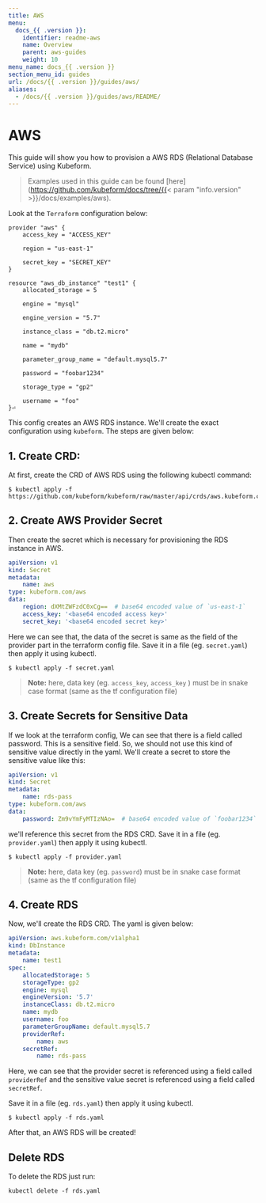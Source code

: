 ```yaml
---
title: AWS
menu:
  docs_{{ .version }}:
    identifier: readme-aws
    name: Overview
    parent: aws-guides
    weight: 10
menu_name: docs_{{ .version }}
section_menu_id: guides
url: /docs/{{ .version }}/guides/aws/
aliases:
  - /docs/{{ .version }}/guides/aws/README/
---
```


# AWS

This guide will show you how to provision a AWS RDS (Relational Database Service) using Kubeform.

> Examples used in this guide can be found [here](https://github.com/kubeform/docs/tree/{{< param "info.version" >}}/docs/examples/aws).

Look at the `Terraform` configuration below:

```
provider "aws" {
    access_key = "ACCESS_KEY"

    region = "us-east-1"

    secret_key = "SECRET_KEY"
}

resource "aws_db_instance" "test1" {
    allocated_storage = 5

    engine = "mysql"

    engine_version = "5.7"

    instance_class = "db.t2.micro"

    name = "mydb"

    parameter_group_name = "default.mysql5.7"

    password = "foobar1234"

    storage_type = "gp2"

    username = "foo"
}⏎
```

This config creates an AWS RDS instance. We'll create the exact configuration using `kubeform`. The steps are given below:

## 1. Create CRD:

At first, create the CRD of AWS RDS using the following kubectl command:

```console
$ kubectl apply -f https://github.com/kubeform/kubeform/raw/master/api/crds/aws.kubeform.com_dbinstances.yaml
```

## 2. Create AWS Provider Secret

Then create the secret which is necessary for provisioning the RDS instance in AWS.

```yaml
apiVersion: v1
kind: Secret
metadata:
    name: aws
type: kubeform.com/aws
data:
    region: dXMtZWFzdC0xCg==  # base64 encoded value of `us-east-1`
    access_key: '<base64 encoded access key>'
    secret_key: '<base64 encoded secret key>'
```

Here we can see that, the data of the secret is same as the field of the provider part in the terraform config file. Save it in a file (eg. `secret.yaml`) then apply it using kubectl.

```console
$ kubectl apply -f secret.yaml
```

> **Note:** here, data key (eg. `access_key`, `access_key` ) must be in snake case format (same as the tf configuration file)


## 3. Create Secrets for Sensitive Data

If we look at the terraform config, We can see that there is a field called password. This is a sensitive field. So, we should not use this kind of sensitive value directly in the yaml. We'll create a secret to store the sensitive value like this:

```yaml
apiVersion: v1
kind: Secret
metadata:
    name: rds-pass
type: kubeform.com/aws
data:
    password: Zm9vYmFyMTIzNAo=  # base64 encoded value of `foobar1234`
```

we'll reference this secret from the RDS CRD. Save it in a file (eg. `provider.yaml`) then apply it using kubectl.

```console
$ kubectl apply -f provider.yaml
```

> **Note:** here, data key (eg. `password`) must be in snake case format (same as the tf configuration file)

## 4. Create RDS

Now, we'll create the RDS CRD. The yaml is given below:

```yaml
apiVersion: aws.kubeform.com/v1alpha1
kind: DbInstance
metadata:
    name: test1
spec:
    allocatedStorage: 5
    storageType: gp2
    engine: mysql
    engineVersion: '5.7'
    instanceClass: db.t2.micro
    name: mydb
    username: foo
    parameterGroupName: default.mysql5.7
    providerRef:
        name: aws
    secretRef:
        name: rds-pass
```

Here, we can see that the provider secret is referenced using a field called `providerRef` and the sensitive value secret is referenced using a field called `secretRef`.

Save it in a file (eg. `rds.yaml`) then apply it using kubectl.

```console
$ kubectl apply -f rds.yaml
```

After that, an AWS RDS will be created!

## Delete RDS

To delete the RDS just run:

```console
kubectl delete -f rds.yaml
```
